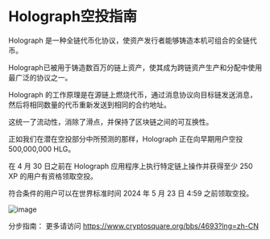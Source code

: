 # Holograph空投指南

Holograph 是一种全链代币化协议，使资产发行者能够铸造本机可组合的全链代币。 

Holograph已被用于铸造数百万的链上资产，使其成为跨链资产生产和分配中使用最广泛的协议之一。 

Holograph 的工作原理是在源链上燃烧代币，通过消息协议向目标链发送消息，然后将相同数量的代币重新发送到相同的合约地址。 

这统一了流动性，消除了滑点，并保持了区块链之间的可互换性。

正如我们在潜在空投部分中所预测的那样，Holograph 正在向早期用户空投 500,000,000 HLG。 

在 4 月 30 日之前在 Holograph 应用程序上执行特定链上操作并获得至少 250 XP 的用户有资格领取空投。 

符合条件的用户可以在世界标准时间 2024 年 5 月 23 日 4:59 之前领取空投。

![image](https://github.com/bitpushnews/airdrops/assets/165030655/1c09a6e8-7ea6-4803-8e5d-3a0f632b6e6d)

分步指南：
更多请访问 https://www.cryptosquare.org/bbs/4693?lng=zh-CN
